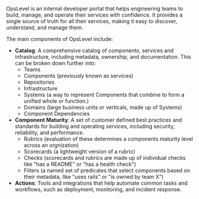 OpsLevel is an internal developer portal that helps engineering teams to build, manage, and operate their services with confidence.
It provides a single source of truth for all their services, making it easy to discover, understand, and manage them.

The main components of OpsLevel include:
- **Catalog**: A comprehensive catalog of components, services and infrastructure, including metadata, ownership, and documentation. This can be broken down further into:
    - Teams
    - Components (previously known as services)
    - Repositories
    - Infrastructure
    - Systems (a way to represent Components that combine to form a unified whole or function.)
    - Domains (large business units or verticals, made up of Systems)
    - Component Dependencies
- **Component Maturity**: A set of customer defined best practices and standards for building and operating services, including security, reliability, and performance.
    - Rubrics (evaluation of these determines a components maturity level across an orgnization)
    - Scorecards (a lightweight version of a rubric)
    - Checks (scorecards and rubrics are made up of individual checks like "has a README" or "has a health check")
    - Filters (a named set of predicates that select components based on their metadata, like "uses rails" or "is owned by team X")
- **Actions**: Tools and integrations that help automate common tasks and workflows, such as deployment, monitoring, and incident response.
